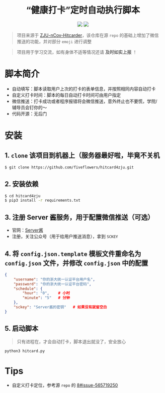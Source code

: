 <h1 align="center">
“健康打卡”定时自动执行脚本 
</h1>
<p align="center">
<img src="https://img.shields.io/badge/Python-3-blueviolet?logo=python">
<img src="https://img.shields.io/badge/%E5%BE%AE%E4%BF%A1%E6%8E%A8%E9%80%81-%E2%9C%85-9cf?logo=wechat">
<br/>


> 项目来源于 [ZJU-nCov-Hitcarder](https://github.com/Tishacy/ZJU-nCov-Hitcarder)，该仓库在源 `repo` 的基础上增加了微信推送的功能，并对部分 `emoji` 进行调整

> 项目用于学习交流，如有身体不适等情况还请 **及时如实上报** ！

# 脚本简介
- 自动填写：脚本读取用户上次的打卡的表单信息，并按照相同内容自动打卡
- 自定义打卡时间：脚本的每日自动打卡时间可由用户指定
- 微信推送：打卡成功或者程序报错将会微信推送，意外终止也不要慌，学院/辅导员会钉你的～
- 代码开源：无后门

# 安装
## 1. `clone` 该项目到机器上（服务器最好啦，毕竟不关机
```bash
$ git clone https://github.com/fiveflowers/hitcard4zju.git
```
## 2. 安装依赖
```bash 
$ cd hitcard4zju
$ pip3 install -r requirements.txt
```
## 3. 注册 Server 酱服务，用于配置微信推送（可选）
- 官网：[Server酱](http://sc.ftqq.com/3.version)
- 注册，关注公众号（用于给用户推送消息），拿到 `SCKEY`

## 4. 将 `config.json.template` 模板文件重命名为 `config.json` 文件，并修改 `config.json` 中的配置
```json
{
    "username": "你的浙大统一认证平台用户名",
    "password": "你的浙大统一认证平台密码",
    "schedule": {
        "hour": "0",    # 小时
        "minute": "5"   # 分钟
    },
    "sckey": "Server酱的密钥"   # 如果没有就留空白
}
```
## 5. 启动脚本
> 只有进程在，才会自动打卡，脚本退出就没了，安全放心
```bash
python3 hitcard.py
```

# Tips
- 自定义打卡定位，参考源 `repo` 的 [8#issue-565719250](https://github.com/Tishacy/ZJU-nCov-Hitcarder/issues/8#issue-565719250)


